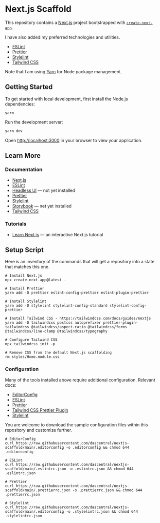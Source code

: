# Next.js Scaffold

This repository contains a [Next.js](https://nextjs.org/) project bootstrapped with [`create-next-app`](https://github.com/vercel/next.js/tree/canary/packages/create-next-app).

I have also added my preferred technologies and utilities.

* [ESLint](https://eslint.org/)
* [Prettier](https://prettier.io/)
* [Stylelint](https://stylelint.io/)
* [Tailwind CSS](https://tailwindcss.com/)

Note that I am using [Yarn](https://yarnpkg.com/) for Node package management.

## Getting Started

To get started with local development, first install the Node.js dependencies:

```shell
yarn
```

Run the development server:

```bash
yarn dev
```

Open [http://localhost:3000](http://localhost:3000) in your browser to view your application.

## Learn More

### Documentation

- [Next.js](https://nextjs.org/docs)
- [ESLint](https://eslint.org/docs/latest/user-guide)
- [Headless UI](https://headlessui.dev) — not yet installed
- [Prettier](https://prettier.io/docs/en/)
- [Stylelint](https://stylelint.io/user-guide)
- [Storybook](https://storybook.js.org/docs/react/get-started/introduction) — net yet installed
- [Tailwind CSS](https://tailwindcss.com/docs)

### Tutorials

- [Learn Next.js](https://nextjs.org/learn) — an interactive Next.js tutorial

## Setup Script

Here is an inventory of the commands that will get a repository into a state that matches this one.

```shell
# Install Next.js
npx create-next-app@latest .

# Install Prettier
yarn add -D prettier eslint-config-prettier eslint-plugin-prettier

# Install Stylelint
yarn add -D stylelint stylelint-config-standard stylelint-config-prettier

# Install Tailwind CSS - https://tailwindcss.com/docs/guides/nextjs
yarn add -D tailwindcss postcss autoprefixer prettier-plugin-tailwindcss @tailwindcss/aspect-ratio @tailwindcss/forms @tailwindcss/line-clamp @tailwindcss/typography

# Configure Tailwind CSS
npx tailwindcss init -p

# Remove CSS from the default Next.js scaffolding
rm styles/Home.module.css

```

### Configuration

Many of the tools installed above require additional configuration. Relevant docs:

* [EditorConfig](https://editorconfig.org)
* [ESLint](https://nextjs.org/docs/basic-features/eslint)
* [Prettier](https://prettier.io/docs/en/configuration.html)
* [Tailwind CSS Prettier Plugin](https://github.com/tailwindlabs/prettier-plugin-tailwindcss#installation)
* [Stylelint](https://stylelint.io/user-guide/configure)

You are welcome to download the sample configuration files within this repository and customize further.

```shell
# EditorConfig
curl https://raw.githubusercontent.com/dascentral/nextjs-scaffold/main/.editorconfig -o .editorconfig && chmod 644 .editorconfig

# ESLint
curl https://raw.githubusercontent.com/dascentral/nextjs-scaffold/main/.eslintrc.json -o .eslintrc.json && chmod 644 .eslintrc.json

# Prettier
curl https://raw.githubusercontent.com/dascentral/nextjs-scaffold/main/.prettierrc.json -o .prettierrc.json && chmod 644 .prettierrc.json

# Stylelint
curl https://raw.githubusercontent.com/dascentral/nextjs-scaffold/main/.editorconfig -o .stylelintrc.json && chmod 644 .stylelintrc.json
```

